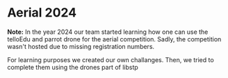 # Aerial 2024

**Note:** In the year 2024 our team started learning how one can use the telloEdu and parrot drone for the aerial competition. Sadly, the competition wasn't hosted due to missing registration numbers.

For learning purposes we created our own challanges. Then, we tried to complete them using the drones part of libstp
